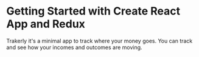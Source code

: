# Getting Started with Create React App and Redux

Trakerly it's a minimal app to track where your money goes. You can track and see how your incomes and outcomes are moving.

